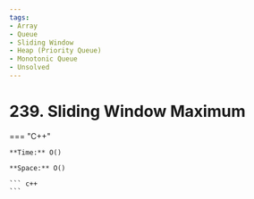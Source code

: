```yaml
---
tags:
- Array
- Queue
- Sliding Window
- Heap (Priority Queue)
- Monotonic Queue
- Unsolved
---
```



# 239. Sliding Window Maximum

=== "C++"

    **Time:** O()

    **Space:** O()

    ``` c++
    ```